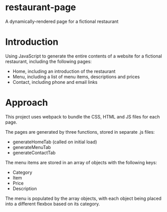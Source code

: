 # restaurant-page
A dynamically-rendered page for a fictional restaurant

# Introduction

Using JavaScript to generate the entire contents of a website for a fictional restaurant, including the following pages:

- Home, including an introduction of the restaurant
- Menu, including a list of menu items, descriptions and prices
- Contact, including phone and email links

# Approach

This project uses webpack to bundle the CSS, HTML and JS files for each page.

The pages are generated by three functions, stored in separate .js files:
- generateHomeTab (called on initial load)
- generateMenuTab
- generateContactTab

The menu items are stored in an array of objects with the following keys:

- Category
- Item
- Price
- Description

The menu is populated by the array objects, with each object being placed into a different flexbox based on its category.

